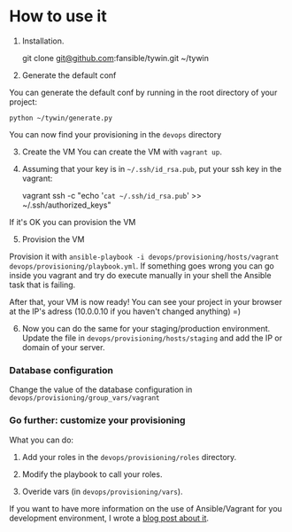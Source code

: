 # How to use it

1) Installation.

    git clone git@github.com:fansible/tywin.git ~/tywin

2) Generate the default conf

You can generate the default conf by running in the root directory of your project:

    python ~/tywin/generate.py

You can now find your provisioning in the `devops` directory

3) Create the VM
You can create the VM with `vagrant up`.

4) Assuming that your key is in `~/.ssh/id_rsa.pub`, put your ssh key in the vagrant:


    vagrant ssh -c "echo '`cat ~/.ssh/id_rsa.pub`' >> ~/.ssh/authorized_keys"

If it's OK you can provision the VM

5) Provision the VM

Provision it with `ansible-playbook -i devops/provisioning/hosts/vagrant devops/provisioning/playbook.yml`.
If something goes wrong you can go inside you vagrant and try do execute manually in your shell the Ansible task that is failing.

After that, your VM is now ready! You can see your project in your browser at the IP's adress (10.0.0.10 if you haven't changed anything) =)

6) Now you can do the same for your staging/production environment.
Update the file in `devops/provisioning/hosts/staging` and add the IP or domain of your server.

### Database configuration
Change the value of the database configuration in `devops/provisioning/group_vars/vagrant`

### Go further: customize your provisioning
What you can do:

1) Add your roles in the `devops/provisioning/roles` directory.

2) Modify the playbook to call your roles.

3) Overide vars (in `devops/provisioning/vars`).

If you want to have more information on the use of Ansible/Vagrant for you development environment, I wrote a [blog post about it](http://cloudacademy.com/blog/deploy-web-applications-on-iaas-with-ansible/).
